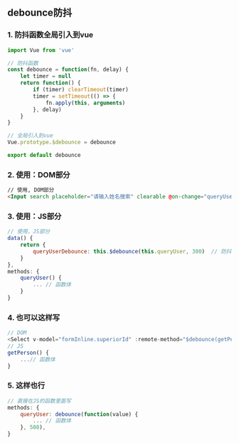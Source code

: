##  debounce防抖

### 1.  防抖函数全局引入到vue

```js
import Vue from 'vue'

// 防抖函数
const debounce = function(fn, delay) {
	let timer = null
	return function() {
		if (timer) clearTimeout(timer)
		timer = setTimeout(() => {
			fn.apply(this, arguments)
		}, delay)
	}
}

// 全局引入到vue
Vue.prototype.$debounce = debounce

export default debounce
```

### 2.  使用：DOM部分

```html
// 使用, DOM部分
<Input search placeholder="请输入姓名搜索" clearable @on-change="queryUserDebounce" />
```

### 3.  使用：JS部分

```js
// 使用，JS部分
data() {
    return {
        queryUserDebounce: this.$debounce(this.queryUser, 300)  // 防抖
    }
},
methods: {
    queryUser() {
        ... // 函数体
    }
}
```

### 4. 也可以这样写

```js
// DOM
<Select v-model="formInline.superiorId" :remote-method="$debounce(getPerson, 300)">
// JS
getPerson() {
    ...// 函数体
}
```

### 5. 这样也行

```js
// 直接在JS的函数里面写
methods: {
    queryUser: debounce(function(value) {
		... // 函数体
	}, 500),
}

```

<Valine></Valine>

